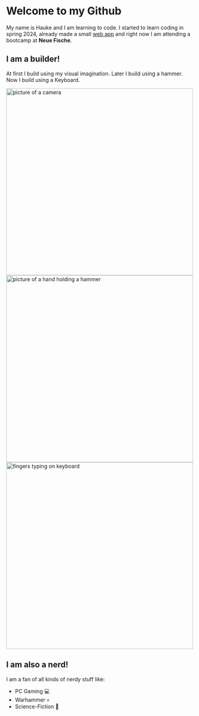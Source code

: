 # Welcome to my Github

My name is Hauke and I am learning to code. 
I started to learn coding in spring 2024, already made a small [web app](https://army-list-compressor.vercel.app) and right now I am attending a bootcamp at **Neue Fische**.
  
## I am a builder! 
At first I build using my visual imagination. Later I build using a hammer. Now I build using a Keyboard.

<img src="https://images.unsplash.com/photo-1495121553079-4c61bcce1894?q=80&w=1881&auto=format&fit=crop&ixlib=rb-4.0.3&ixid=M3wxMjA3fDB8MHxwaG90by1wYWdlfHx8fGVufDB8fHx8fA%3D%3D" alt="picture of a camera" height="500"> <img src="https://plus.unsplash.com/premium_photo-1723579315375-e18f86f4c50d?q=80&w=1921&auto=format&fit=crop&ixlib=rb-4.0.3&ixid=M3wxMjA3fDB8MHxwaG90by1wYWdlfHx8fGVufDB8fHx8fA%3D%3D" alt="picture of a hand holding a hammer" height="500">
<img src="https://images.unsplash.com/photo-1651248340514-f5822cb997c2?q=80&w=1827&auto=format&fit=crop&ixlib=rb-4.0.3&ixid=M3wxMjA3fDB8MHxwaG90by1wYWdlfHx8fGVufDB8fHx8fA%3D%3D" alt="fingers typing on keyboard" height="500">

## I am also a nerd!
I am a fan of all kinds of nerdy stuff like:
- PC Gaming 💻
- Warhammer 💀
- Science-Fiction 👾








